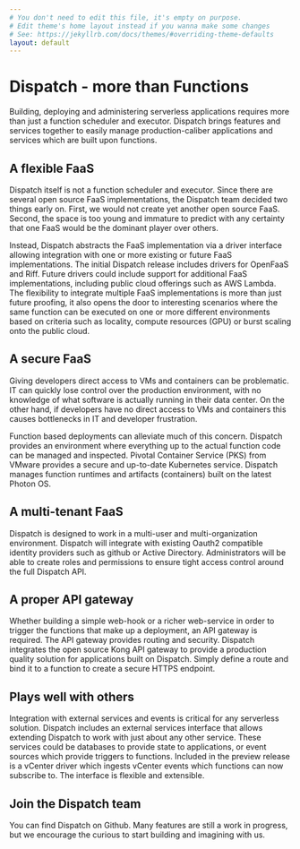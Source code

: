 ```yaml
---
# You don't need to edit this file, it's empty on purpose.
# Edit theme's home layout instead if you wanna make some changes
# See: https://jekyllrb.com/docs/themes/#overriding-theme-defaults
layout: default
---
```


# Dispatch - more than Functions

Building, deploying and administering serverless applications requires more than just a function scheduler and executor.
Dispatch brings features and services together to easily manage production-caliber applications and services which are
built upon functions.

## A flexible FaaS

Dispatch itself is not a function scheduler and executor.  Since there are several open source FaaS implementations, the
Dispatch team decided two things early on.  First, we would not create yet another open source FaaS.  Second, the space
is too young and immature to predict with any certainty that one FaaS would be the dominant player over others.

Instead, Dispatch abstracts the FaaS implementation via a driver interface allowing integration with one or more
existing or future FaaS implementations. The initial Dispatch release includes drivers for OpenFaaS and Riff.  Future
drivers could include support for additional FaaS implementations, including public cloud offerings such as AWS Lambda.
The flexibility to integrate multiple FaaS implementations is more than just future proofing, it also opens the door to
interesting scenarios where the same function can be executed on one or more different environments based on criteria
such as locality, compute resources (GPU) or burst scaling onto the public cloud.

## A secure FaaS

Giving developers direct access to VMs and containers can be problematic.  IT can quickly lose control over the
production environment, with no knowledge of what software is actually running in their data center.  On the other hand,
if developers have no direct access to VMs and containers this causes bottlenecks in IT and developer frustration.

Function based deployments can alleviate much of this concern.  Dispatch provides an environment where everything up to
the actual function code can be managed and inspected.  Pivotal Container Service (PKS) from VMware provides a secure
and up-to-date Kubernetes service. Dispatch manages function runtimes and artifacts (containers) built on the latest
Photon OS.

## A multi-tenant FaaS

Dispatch is designed to work in a multi-user and multi-organization environment.  Dispatch will integrate with existing
Oauth2 compatible identity providers such as github or Active Directory.  Administrators will be able to create roles
and permissions to ensure tight access control around the full Dispatch API.

## A proper API gateway

Whether building a simple web-hook or a richer web-service in order to trigger the functions that make up a deployment,
an API gateway is required.  The API gateway provides routing and security.  Dispatch integrates the open source Kong
API gateway to provide a production quality solution for applications built on Dispatch.  Simply define a route and bind
it to a function to create a secure HTTPS endpoint.

## Plays well with others

Integration with external services and events is critical for any serverless solution.  Dispatch includes an external
services interface that allows extending Dispatch to work with just about any other service.  These services could be
databases to provide state to applications, or event sources which provide triggers to functions.  Included in the
preview release is a vCenter driver which ingests vCenter events which functions can now subscribe to.  The interface is
flexible and extensible.

## Join the Dispatch team

You can find Dispatch on Github. Many features are still a work in progress, but we encourage the curious to start
building and imagining with us.
